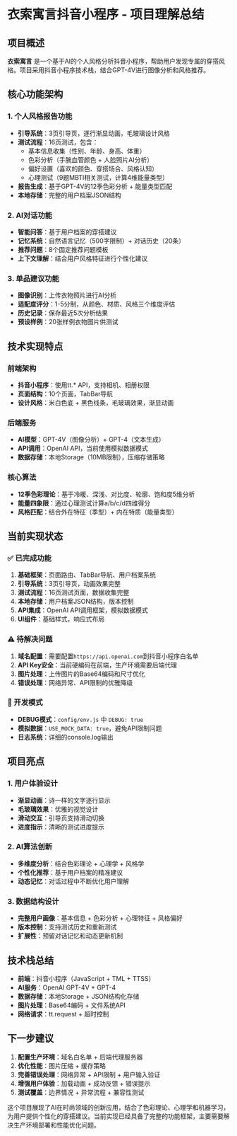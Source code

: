 # 衣索寓言抖音小程序 - 项目理解总结

## 项目概述
**衣索寓言** 是一个基于AI的个人风格分析抖音小程序，帮助用户发现专属的穿搭风格。项目采用抖音小程序技术栈，结合GPT-4V进行图像分析和风格推荐。

## 核心功能架构

### 1. 个人风格报告功能
- **引导系统**：3页引导页，逐行渐显动画，毛玻璃设计风格
- **测试流程**：16页测试，包含：
  - 基本信息收集（性别、年龄、身高、体重）
  - 色彩分析（手腕血管颜色 + 人脸照片AI分析）
  - 偏好设置（喜欢的颜色、穿搭场合、风格认知）
  - 心理测试（9题MBTI相关测试，计算4维能量类型）
- **报告生成**：基于GPT-4V的12季色彩分析 + 能量类型匹配
- **本地存储**：完整的用户档案JSON结构

### 2. AI对话功能
- **智能问答**：基于用户档案的穿搭建议
- **记忆系统**：自然语言记忆（500字限制）+ 对话历史（20条）
- **推荐问题**：8个固定推荐问题模板
- **上下文理解**：结合用户风格特征进行个性化建议

### 3. 单品建议功能
- **图像识别**：上传衣物照片进行AI分析
- **适配度评分**：1-5分制，从颜色、材质、风格三个维度评估
- **历史记录**：保存最近5次分析结果
- **预设样例**：20张样例衣物图片供测试

## 技术实现特点

### 前端架构
- **抖音小程序**：使用tt.* API，支持相机、相册权限
- **页面结构**：10个页面，TabBar导航
- **设计风格**：米白色底 + 黑色线条，毛玻璃效果，渐显动画

### 后端服务
- **AI模型**：GPT-4V（图像分析）+ GPT-4（文本生成）
- **API调用**：OpenAI API，当前使用模拟数据模式
- **数据存储**：本地Storage（10MB限制），压缩存储策略

### 核心算法
- **12季色彩理论**：基于冷暖、深浅、对比度、轮廓、饱和度5维分析
- **能量四象限**：通过心理测试计算a/b/c/d四维得分
- **风格匹配**：结合外在特征（季型）+ 内在特质（能量类型）

## 当前实现状态

### ✅ 已完成功能
1. **基础框架**：页面路由、TabBar导航、用户档案系统
2. **引导系统**：3页引导页，动画效果完整
3. **测试流程**：16页测试页面，数据收集完整
4. **本地存储**：用户档案JSON结构，版本控制
5. **API集成**：OpenAI API调用框架，模拟数据模式
6. **UI组件**：基础样式，响应式布局

### ⚠️ 待解决问题
1. **域名配置**：需要配置`https://api.openai.com`到抖音小程序白名单
2. **API Key安全**：当前硬编码在前端，生产环境需要后端代理
3. **图片处理**：上传图片的Base64编码和尺寸优化
4. **错误处理**：网络异常、API限制的优雅降级

### 🔄 开发模式
- **DEBUG模式**：`config/env.js` 中 `DEBUG: true`
- **模拟数据**：`USE_MOCK_DATA: true`，避免API限制问题
- **日志系统**：详细的console.log输出

## 项目亮点

### 1. 用户体验设计
- **渐显动画**：诗一样的文字逐行显示
- **毛玻璃效果**：优雅的视觉设计
- **滑动交互**：引导页支持滑动切换
- **进度指示**：清晰的测试进度提示

### 2. AI算法创新
- **多维度分析**：结合色彩理论 + 心理学 + 风格学
- **个性化推荐**：基于用户档案的精准建议
- **动态记忆**：对话过程中不断优化用户理解

### 3. 数据结构设计
- **完整用户画像**：基本信息 + 色彩分析 + 心理特征 + 风格偏好
- **版本控制**：支持测试历史和重新测试
- **扩展性**：预留对话记忆和动态更新机制

## 技术栈总结
- **前端**：抖音小程序（JavaScript + TML + TTSS）
- **AI服务**：OpenAI GPT-4V + GPT-4
- **数据存储**：本地Storage + JSON结构化存储
- **图片处理**：Base64编码 + 文件系统API
- **网络请求**：tt.request + 超时控制

## 下一步建议
1. **配置生产环境**：域名白名单 + 后端代理服务器
2. **优化性能**：图片压缩 + 缓存策略
3. **完善错误处理**：网络异常 + API限制 + 用户输入验证
4. **增强用户体验**：加载动画 + 成功反馈 + 错误提示
5. **测试覆盖**：边界情况 + 异常流程 + 兼容性测试

这个项目展现了AI在时尚领域的创新应用，结合了色彩理论、心理学和机器学习，为用户提供个性化的穿搭建议。当前实现已经具备了完整的功能框架，主要需要解决生产环境部署和性能优化问题。